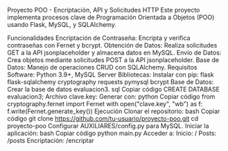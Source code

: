 Proyecto POO - Encriptación, API y Solicitudes HTTP
Este proyecto implementa procesos clave de Programación Orientada a Objetos (POO) usando Flask, MySQL, y SQLAlchemy.

Funcionalidades
Encriptación de Contraseña: Encripta y verifica contraseñas con Fernet y bcrypt.
Obtención de Datos: Realiza solicitudes GET a la API jsonplaceholder y almacena datos en MySQL.
Envío de Datos: Crea objetos mediante solicitudes POST a la API jsonplaceholder.
Base de Datos: Manejo de operaciones CRUD con SQLAlchemy.
Requisitos
Software:
Python 3.9+, MySQL Server
Bibliotecas:
Instalar con pip: flask flask-sqlalchemy cryptography requests pymysql bcrypt
Base de Datos:
Crear la base de datos evaluacion3.
sql
Copiar código
CREATE DATABASE evaluacion3;
Archivo clave.key:
Generar con:
python
Copiar código
from cryptography.fernet import Fernet
with open("clave.key", "wb") as f:
    f.write(Fernet.generate_key())
Ejecución
Clonar el repositorio:
bash
Copiar código
git clone https://github.com/tu-usuario/proyecto-poo.git
cd proyecto-poo
Configurar AUXILIARES/config.py para MySQL.
Iniciar la aplicación:
bash
Copiar código
python main.py
Acceder a:
Inicio: /
Posts: /posts
Encriptación: /encriptar
